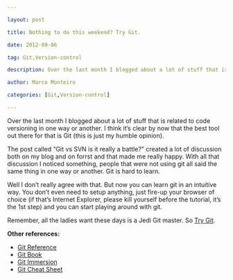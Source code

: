 ---
layout: post
title: Nothing to do this weekend? Try Git.
date: 2012-09-06
tag: Git,Version-control
description: Over the last month I blogged about a lot of stuff that is related to code versioning in one way or another. I think it’s clear by now that the
author: Marco Monteiro
categories: [Git,Version-control]
---

Over the last month I blogged about a lot of stuff that is related to code versioning in one way or another. I think it’s clear by now that the best tool out there for that is Git (this is just my humble opinion).

The post called “Git vs SVN is it really a battle?" created a lot of discussion both on my blog and on forrst and that made me really happy. With all that discussion I noticed something, people that were not using git all said the same thing in one way or another.
Git is hard to learn. 
<!--more-->
Well I don’t really agree with that. But now you can learn git in an intuitive way. You don’t even need to setup anything, just fire-up your browser of choice (if that’s Internet Explorer, please kill yourself before the tutorial, it’s the 1st step) and you can start playing around with git.

Remember, all the ladies want these days is a Jedi Git master. So [Try Git](http://www.codeschool.com/courses/try-git).

**Other references:**

* [Git Reference](http://gitref.org/index.html)
* [Git Book](http://git-scm.com/doc)
* [Git Immersion](http://gitimmersion.com/lab_01.html)
* [Git Cheat Sheet](http://rogerdudler.github.com/git-guide/files/git_cheat_sheet.pdf)